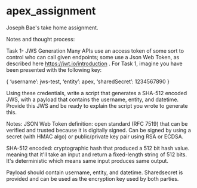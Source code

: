 # apex_assignment

Joseph Bae's take home assignment.

Notes and thought process:

Task 1- JWS Generation
Many APIs use an access token of some sort to control who can call given endpoints; some use a Json Web Token, as described here https://jwt.io/introduction . For Task 1, imagine you have been presented with the following key:

{
‘username’: jws-test,
‘entity’: apex,
‘sharedSecret’: 1234567890
}

Using these credentials, write a script that generates a SHA-512 encoded JWS, with a payload that contains the username, entity, and datetime. Provide this JWS and be ready to explain the script you wrote to generate this.

Notes:
JSON Web Token definition: open standard (RFC 7519) that can be verified and trusted because it is digitally signed. Can be signed by using a secret (with HMAC algo) or public/private key pair using RSA or ECDSA.

SHA-512 encoded: cryptographic hash that produced a 512 bit hash value. meaning that it'll take an input and return a fixed-length string of 512 bits. It's deterministic which means same input produces same output.

Payload should contain username, entity, and datetime. 
Sharedsecret is provided and can be used as the encryption key used by both parties.



